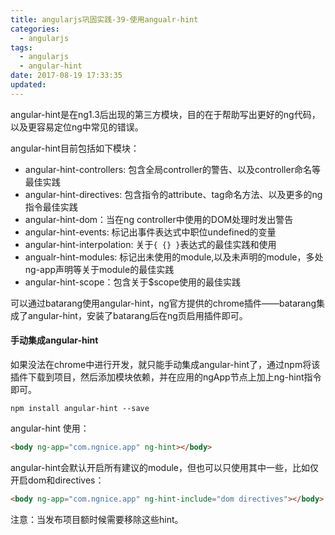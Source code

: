 ```yaml
---
title: angularjs巩固实践-39-使用angualr-hint
categories:
  - angularjs
tags:
  - angularjs
  - angular-hint
date: 2017-08-19 17:33:35
updated:
---
```


angular-hint是在ng1.3后出现的第三方模块，目的在于帮助写出更好的ng代码，以及更容易定位ng中常见的错误。

angular-hint目前包括如下模块：
- angular-hint-controllers: 包含全局controller的警告、以及controller命名等最佳实践
- angular-hint-directives: 包含指令的attribute、tag命名方法、以及更多的ng指令最佳实践
- angular-hint-dom：当在ng controller中使用的DOM处理时发出警告
- angular-hint-events: 标记出事件表达式中职位undefined的变量
- angular-hint-interpolation: 关于`{ {} }`表达式的最佳实践和使用
- angualr-hint-modules: 标记出未使用的module,以及未声明的module，多处ng-app声明等关于module的最佳实践
- angular-hint-scope：包含关于$scope使用的最佳实践

可以通过batarang使用angular-hint，ng官方提供的chrome插件——batarang集成了angular-hint，安装了batarang后在ng页启用插件即可。

#### 手动集成angular-hint
如果没法在chrome中进行开发，就只能手动集成angular-hint了，通过npm将该插件下载到项目，然后添加模块依赖，并在应用的ngApp节点上加上ng-hint指令即可。
```
npm install angular-hint --save
```
angular-hint 使用：
```html
<body ng-app="com.ngnice.app" ng-hint></body>
```
angular-hint会默认开启所有建议的module，但也可以只使用其中一些，比如仅开启dom和directives：
```html
<body ng-app="com.ngnice.app" ng-hint-include="dom directives"></body>
```
注意：当发布项目额时候需要移除这些hint。

